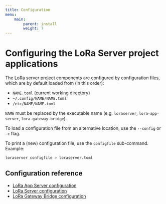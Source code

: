 ```yaml
---
title: Configuration
menu:
    main:
        parent: install
        weight: 7
---
```


# Configuring the LoRa Server project applications

The LoRa server project components are configured by configuration files,
which are by default loaded from (in this order):

* `NAME.toml` (current working directory)
* `~/.config/NAME/NAME.toml`
* `/etc/NAME/NAME.toml`

`NAME` must be replaced by the executable name (e.g. `loraserver`, 
`lora-app-server`, `lora-gateway-bridge`).

To load a configuration file from an alternative location, use
the `--config` or `-c` flag.

To print a (new) configuration file, use the `configfile` sub-command. Example:

```bash
loraserver configfile > loraserver.toml
```

## Configuration reference

* [LoRa App Server configuration](/lora-app-server/install/config/)
* [LoRa Server configuration](/loraserver/install/config/)
* [LoRa Gateway Bridge configuration](/lora-gateway-bridge/install/config/)
